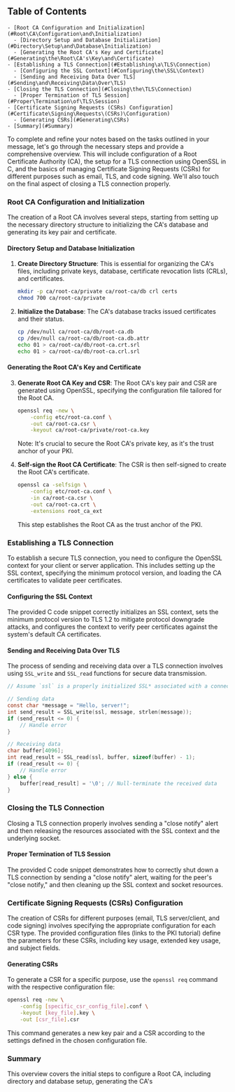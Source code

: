 ## Table of Contents

    - [Root CA Configuration and Initialization](#Root\CA\Configuration\and\Initialization)
      - [Directory Setup and Database Initialization](#Directory\Setup\and\Database\Initialization)
      - [Generating the Root CA's Key and Certificate](#Generating\the\Root\CA's\Key\and\Certificate)
    - [Establishing a TLS Connection](#Establishing\a\TLS\Connection)
      - [Configuring the SSL Context](#Configuring\the\SSL\Context)
      - [Sending and Receiving Data Over TLS](#Sending\and\Receiving\Data\Over\TLS)
    - [Closing the TLS Connection](#Closing\the\TLS\Connection)
      - [Proper Termination of TLS Session](#Proper\Termination\of\TLS\Session)
    - [Certificate Signing Requests (CSRs) Configuration](#Certificate\Signing\Requests\(CSRs)\Configuration)
      - [Generating CSRs](#Generating\CSRs)
    - [Summary](#Summary)

To complete and refine your notes based on the tasks outlined in your message, let's go through the necessary steps and provide a comprehensive overview. This will include configuration of a Root Certificate Authority (CA), the setup for a TLS connection using OpenSSL in C, and the basics of managing Certificate Signing Requests (CSRs) for different purposes such as email, TLS, and code signing. We'll also touch on the final aspect of closing a TLS connection properly.

### Root CA Configuration and Initialization

The creation of a Root CA involves several steps, starting from setting up the necessary directory structure to initializing the CA's database and generating its key pair and certificate.

#### Directory Setup and Database Initialization

1. **Create Directory Structure**: This is essential for organizing the CA's files, including private keys, database, certificate revocation lists (CRLs), and certificates.
   ```bash
   mkdir -p ca/root-ca/private ca/root-ca/db crl certs
   chmod 700 ca/root-ca/private
   ```

2. **Initialize the Database**: The CA's database tracks issued certificates and their status.
   ```bash
   cp /dev/null ca/root-ca/db/root-ca.db
   cp /dev/null ca/root-ca/db/root-ca.db.attr
   echo 01 > ca/root-ca/db/root-ca.crt.srl
   echo 01 > ca/root-ca/db/root-ca.crl.srl
   ```

#### Generating the Root CA's Key and Certificate

3. **Generate Root CA Key and CSR**: The Root CA's key pair and CSR are generated using OpenSSL, specifying the configuration file tailored for the Root CA.
   ```bash
   openssl req -new \
       -config etc/root-ca.conf \
       -out ca/root-ca.csr \
       -keyout ca/root-ca/private/root-ca.key
   ```
   Note: It's crucial to secure the Root CA's private key, as it's the trust anchor of your PKI.

4. **Self-sign the Root CA Certificate**: The CSR is then self-signed to create the Root CA's certificate.
   ```bash
   openssl ca -selfsign \
       -config etc/root-ca.conf \
       -in ca/root-ca.csr \
       -out ca/root-ca.crt \
       -extensions root_ca_ext
   ```
   This step establishes the Root CA as the trust anchor of the PKI.

### Establishing a TLS Connection

To establish a secure TLS connection, you need to configure the OpenSSL context for your client or server application. This includes setting up the SSL context, specifying the minimum protocol version, and loading the CA certificates to validate peer certificates.

#### Configuring the SSL Context

The provided C code snippet correctly initializes an SSL context, sets the minimum protocol version to TLS 1.2 to mitigate protocol downgrade attacks, and configures the context to verify peer certificates against the system's default CA certificates.

#### Sending and Receiving Data Over TLS

The process of sending and receiving data over a TLS connection involves using `SSL_write` and `SSL_read` functions for secure data transmission.

```C
// Assume `ssl` is a properly initialized SSL* associated with a connected socket

// Sending data
const char *message = "Hello, server!";
int send_result = SSL_write(ssl, message, strlen(message));
if (send_result <= 0) {
    // Handle error
}

// Receiving data
char buffer[4096];
int read_result = SSL_read(ssl, buffer, sizeof(buffer) - 1);
if (read_result <= 0) {
    // Handle error
} else {
    buffer[read_result] = '\0'; // Null-terminate the received data
}
```

### Closing the TLS Connection

Closing a TLS connection properly involves sending a "close notify" alert and then releasing the resources associated with the SSL context and the underlying socket.

#### Proper Termination of TLS Session

The provided C code snippet demonstrates how to correctly shut down a TLS connection by sending a "close notify" alert, waiting for the peer's "close notify," and then cleaning up the SSL context and socket resources.

### Certificate Signing Requests (CSRs) Configuration

The creation of CSRs for different purposes (email, TLS server/client, and code signing) involves specifying the appropriate configuration for each CSR type. The provided configuration files (links to the PKI tutorial) define the parameters for these CSRs, including key usage, extended key usage, and subject fields.

#### Generating CSRs

To generate a CSR for a specific purpose, use the `openssl req` command with the respective configuration file:
```bash
openssl req -new \
    -config [specific_csr_config_file].conf \
    -keyout [key_file].key \
    -out [csr_file].csr
```
This command generates a new key pair and a CSR according to the settings defined in the chosen configuration file.

### Summary

This overview covers the initial steps to configure a Root CA, including directory and database setup, generating the CA's